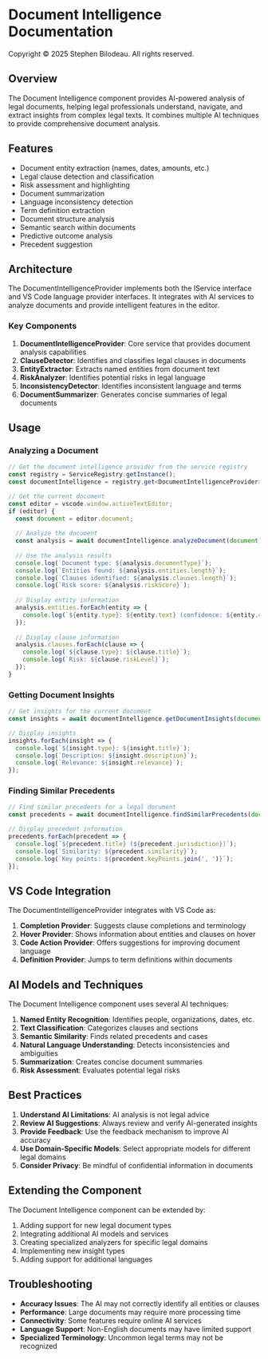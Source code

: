 # Document Intelligence Documentation

Copyright © 2025 Stephen Bilodeau. All rights reserved.

## Overview

The Document Intelligence component provides AI-powered analysis of legal documents, helping legal professionals understand, navigate, and extract insights from complex legal texts. It combines multiple AI techniques to provide comprehensive document analysis.

## Features

- Document entity extraction (names, dates, amounts, etc.)
- Legal clause detection and classification
- Risk assessment and highlighting
- Document summarization
- Language inconsistency detection
- Term definition extraction
- Document structure analysis
- Semantic search within documents
- Predictive outcome analysis
- Precedent suggestion

## Architecture

The DocumentIntelligenceProvider implements both the IService interface and VS Code language provider interfaces. It integrates with AI services to analyze documents and provide intelligent features in the editor.

### Key Components

1. **DocumentIntelligenceProvider**: Core service that provides document analysis capabilities
2. **ClauseDetector**: Identifies and classifies legal clauses in documents
3. **EntityExtractor**: Extracts named entities from document text
4. **RiskAnalyzer**: Identifies potential risks in legal language
5. **InconsistencyDetector**: Identifies inconsistent language and terms
6. **DocumentSummarizer**: Generates concise summaries of legal documents

## Usage

### Analyzing a Document

```typescript
// Get the document intelligence provider from the service registry
const registry = ServiceRegistry.getInstance();
const documentIntelligence = registry.get<DocumentIntelligenceProvider>('documentIntelligence');

// Get the current document
const editor = vscode.window.activeTextEditor;
if (editor) {
  const document = editor.document;
  
  // Analyze the document
  const analysis = await documentIntelligence.analyzeDocument(document);
  
  // Use the analysis results
  console.log(`Document type: ${analysis.documentType}`);
  console.log(`Entities found: ${analysis.entities.length}`);
  console.log(`Clauses identified: ${analysis.clauses.length}`);
  console.log(`Risk score: ${analysis.riskScore}`);
  
  // Display entity information
  analysis.entities.forEach(entity => {
    console.log(`${entity.type}: ${entity.text} (confidence: ${entity.confidence})`);
  });
  
  // Display clause information
  analysis.clauses.forEach(clause => {
    console.log(`${clause.type}: ${clause.title}`);
    console.log(`Risk: ${clause.riskLevel}`);
  });
}
```

### Getting Document Insights

```typescript
// Get insights for the current document
const insights = await documentIntelligence.getDocumentInsights(document);

// Display insights
insights.forEach(insight => {
  console.log(`${insight.type}: ${insight.title}`);
  console.log(`Description: ${insight.description}`);
  console.log(`Relevance: ${insight.relevance}`);
});
```

### Finding Similar Precedents

```typescript
// Find similar precedents for a legal document
const precedents = await documentIntelligence.findSimilarPrecedents(document);

// Display precedent information
precedents.forEach(precedent => {
  console.log(`${precedent.title} (${precedent.jurisdiction})`);
  console.log(`Similarity: ${precedent.similarity}`);
  console.log(`Key points: ${precedent.keyPoints.join(', ')}`);
});
```

## VS Code Integration

The DocumentIntelligenceProvider integrates with VS Code as:

1. **Completion Provider**: Suggests clause completions and terminology
2. **Hover Provider**: Shows information about entities and clauses on hover
3. **Code Action Provider**: Offers suggestions for improving document language
4. **Definition Provider**: Jumps to term definitions within documents

## AI Models and Techniques

The Document Intelligence component uses several AI techniques:

1. **Named Entity Recognition**: Identifies people, organizations, dates, etc.
2. **Text Classification**: Categorizes clauses and sections
3. **Semantic Similarity**: Finds related precedents and cases
4. **Natural Language Understanding**: Detects inconsistencies and ambiguities
5. **Summarization**: Creates concise document summaries
6. **Risk Assessment**: Evaluates potential legal risks

## Best Practices

1. **Understand AI Limitations**: AI analysis is not legal advice
2. **Review AI Suggestions**: Always review and verify AI-generated insights
3. **Provide Feedback**: Use the feedback mechanism to improve AI accuracy
4. **Use Domain-Specific Models**: Select appropriate models for different legal domains
5. **Consider Privacy**: Be mindful of confidential information in documents

## Extending the Component

The Document Intelligence component can be extended by:

1. Adding support for new legal document types
2. Integrating additional AI models and services
3. Creating specialized analyzers for specific legal domains
4. Implementing new insight types
5. Adding support for additional languages

## Troubleshooting

- **Accuracy Issues**: The AI may not correctly identify all entities or clauses
- **Performance**: Large documents may require more processing time
- **Connectivity**: Some features require online AI services
- **Language Support**: Non-English documents may have limited support
- **Specialized Terminology**: Uncommon legal terms may not be recognized
